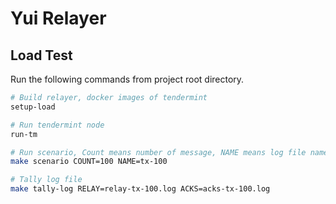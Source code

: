 # Yui Relayer

## Load Test

Run the following commands from project root directory.

```bash
# Build relayer, docker images of tendermint
setup-load

# Run tendermint node
run-tm

# Run scenario, Count means number of message, NAME means log file name
make scenario COUNT=100 NAME=tx-100

# Tally log file
make tally-log RELAY=relay-tx-100.log ACKS=acks-tx-100.log
```

